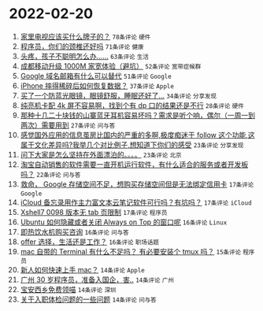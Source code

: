 # 2022-02-20

1. [家里电视应该买什么牌子的？](https://www.v2ex.com/t/835139) `78条评论` `硬件`
1. [程序员，你们的颈椎还好吗](https://www.v2ex.com/t/835152) `71条评论` `健康`
1. [头疼，孩子不聪明怎么办……](https://www.v2ex.com/t/835185) `63条评论` `生活`
1. [成都移动升级 1000M 家宽体验（避坑）](https://www.v2ex.com/t/835158) `52条评论` `宽带症候群`
1. [Google 域名邮箱有什么可以替代](https://www.v2ex.com/t/835155) `51条评论` `Google`
1. [iPhone 摔得稀碎后如何恢复数据？](https://www.v2ex.com/t/835177) `37条评论` `Apple`
1. [买了一个防蓝光眼镜，眼镜舒服，睡眠还好了...](https://www.v2ex.com/t/835258) `34条评论` `分享发现`
1. [纯亮机卡配 4k 屏不容易啊，找到个有 dp 口的结果还是不行](https://www.v2ex.com/t/835169) `28条评论` `硬件`
1. [那种十几二十块钱的山寨蓝牙耳机容易坏吗？需求是听个响，偶尔（一周一到两次）需要用到](https://www.v2ex.com/t/835137) `27条评论` `问与答`
1. [感觉国外应用的信息茧房比国内的严重的多啊,极度痴迷于 follow 这个功能,这属于文化差异吗?我举几个对比例子,想知道下你们的感受](https://www.v2ex.com/t/835238) `23条评论` `分享发现`
1. [问下大家是怎么坚持在外面漂泊的。。。。](https://www.v2ex.com/t/835223) `23条评论` `北京`
1. [淘宝自动销售的软件需要一直开机运行软件，有什么适合的服务或者开发板吗？](https://www.v2ex.com/t/835144) `22条评论` `问与答`
1. [救命， Google 存储空间不足，想购买存储空间但是无法绑定信用卡](https://www.v2ex.com/t/835220) `17条评论` `Google`
1. [iCloud 备忘录用作主力富文本云笔记软件可行吗？有坑吗？](https://www.v2ex.com/t/835209) `17条评论` `iCloud`
1. [Xshell7 0098 版本无 tab 页限制](https://www.v2ex.com/t/835196) `17条评论` `程序员`
1. [Ubuntu 如何隐藏或者关闭 Always on Top 的窗口呢](https://www.v2ex.com/t/835245) `16条评论` `Linux`
1. [即热饮水机购买咨询](https://www.v2ex.com/t/835217) `16条评论` `问与答`
1. [offer 选择，生活还是工作？](https://www.v2ex.com/t/835203) `16条评论` `职场话题`
1. [mac 自带的 Terminal 有什么不足吗？ 有必要安装个 tmux 吗？](https://www.v2ex.com/t/835246) `15条评论` `程序员`
1. [新人如何快速上手 mac？](https://www.v2ex.com/t/835250) `14条评论` `Apple`
1. [广州 30 岁程序员，准备入国企，害..](https://www.v2ex.com/t/835241) `14条评论` `广州`
1. [宝安西乡免费领喵](https://www.v2ex.com/t/835228) `14条评论` `深圳`
1. [关于入职体检问题的一些问题](https://www.v2ex.com/t/835182) `14条评论` `问与答`

